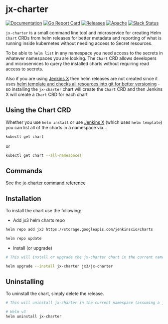# jx-charter

[![Documentation](https://godoc.org/github.com/jenkins-x-plugins/jx-charter?status.svg)](https://pkg.go.dev/mod/github.com/jenkins-x-plugins/jx-charter)
[![Go Report Card](https://goreportcard.com/badge/github.com/jenkins-x-plugins/jx-charter)](https://goreportcard.com/report/github.com/jenkins-x-plugins/jx-charter)
[![Releases](https://img.shields.io/github/release-pre/jenkins-x-plugins/jx-charter.svg)](https://github.com/jenkins-x-plugins/jx-charter/releases)
[![Apache](https://img.shields.io/badge/license-Apache-blue.svg)](https://github.com/jenkins-x-plugins/jx-charter/blob/master/LICENSE)
[![Slack Status](https://img.shields.io/badge/slack-join_chat-white.svg?logo=slack&style=social)](https://slack.k8s.io/)

`jx-charter` is a small command line tool and microservice for creating Helm `Chart` CRDs from helm releases for better metadata and reporting of what is running inside kubernetes without needing access to Secret resources. 

To be able to `helm list` in any namespace you need access to the secrets in whatever namespaces you are looking. The `Chart` CRD allows developers and microservices to query the installed charts without requiring read access to secrets.

Also if you are using [Jenkins X](https://jenkins-x.io/) then helm releases are not created since it uses [helm template and checks all resources into git for better versioning](https://jenkins-x.io/v3/develop/faq/general/#why-does-jenkins-x-use-helmfile-template) - so installing the `jx-charter` chart will create the `Chart` CRD and then Jenkins X will create a `Chart` CRD for each chart

## Using the Chart CRD

Whether you use `helm install` or use [Jenkins X](https://jenkins-x.io/) (which uses `helm template`) you can list all of the charts in a namespace via...

```bash 
kubectl get chart
```

or

```bash 
kubectl get chart --all-namespaces
```


## Commands

See the [jx-charter command reference](https://github.com/jenkins-x-plugins/jx-charter/blob/master/docs/cmd/jx-charter.md)


## Installation

To install the chart use the following:


- Add jx3 helm charts repo

```bash
helm repo add jx3 https://storage.googleapis.com/jenkinsxio/charts

helm repo update
```

- Install (or upgrade)

```bash
# This will install or upgrade the jx-charter chart in the current namespace (with a jx-charter release name)

helm upgrade --install jx-charter jx3/jx-charter
```

## Uninstalling

To uninstall the chart, simply delete the release.

```bash
# This will uninstall jx-charter in the current namespace (assuming a jx-charter release name)

# Helm v3
helm uninstall jx-charter
```
